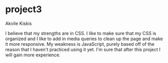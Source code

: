 # project3

Akvile Kiskis

I believe that my strengths are in CSS. I like to make sure that my CSS is organized and I like to add in media queries to clean up the page and make it more responsive.
My weakness is JavaScript, purely based off of the reason that I haven't practiced using it yet. I'm sure that after this project I will gain more experience. 